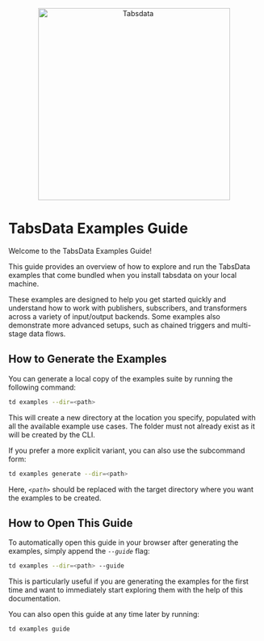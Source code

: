 <!--
Copyright 2025 Tabs Data Inc.
-->

<p style="text-align:center; padding-right: 6px;"><img src="/resources/images/tabsdata.png" alt="Tabsdata" width="380"></p>

# TabsData Examples Guide

Welcome to the TabsData Examples Guide!

This guide provides an overview of how to explore and run the TabsData examples that come bundled 
when you install tabsdata on your local machine.

These examples are designed to help you get started quickly and understand how to work with 
publishers, subscribers, and transformers across a variety of input/output backends. Some examples 
also demonstrate more advanced setups, such as chained triggers and multi-stage data flows.

## How to Generate the Examples

You can generate a local copy of the examples suite by running the following command:

```bash
td examples --dir=<path>
```

This will create a new directory at the location you specify, populated with all the available 
example use cases. The folder must not already exist as it will be created by the CLI.

If you prefer a more explicit variant, you can also use the subcommand form:

```bash
td examples generate --dir=<path>
```

Here, *`<path>`* should be replaced with the target directory where you want the examples to be 
created.

## How to Open This Guide

To automatically open this guide in your browser after generating the examples, simply append the 
*`--guide`* flag:

```bash
td examples --dir=<path> --guide
```

This is particularly useful if you are generating the examples for the first time and want to 
immediately start exploring them with the help of this documentation.

You can also open this guide at any time later by running:

```bash
td examples guide
```